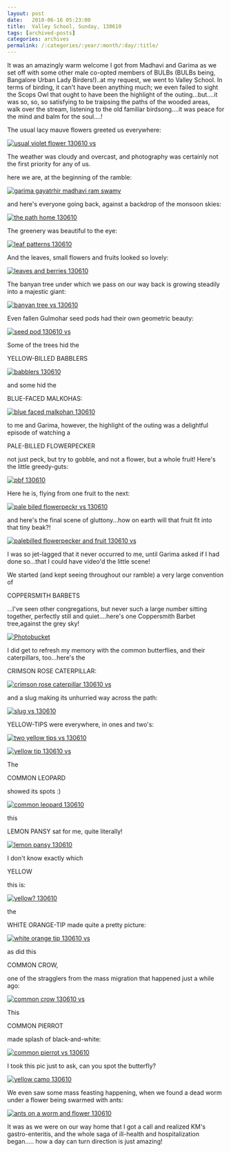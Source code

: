 ```yaml
---
layout: post
date:	2010-06-16 05:23:00
title:  Valley School, Sunday, 130610
tags: [archived-posts]
categories: archives
permalink: /:categories/:year/:month/:day/:title/
---
```

It was an amazingly warm welcome I got from Madhavi and Garima as we set off with some other male co-opted members of BULBs (BULBs being, Bangalore Urban Lady Birders!)..at my request, we went to Valley School. In terms of birding, it can't have been anything much; we even failed to sight the Scops Owl that ought to have been the highlight of the outing...but....it was so, so, so satisfying to be traipsing the paths of the wooded areas, walk over the stream, listening to the old familiar birdsong....it was peace for the mind and balm for the soul....!

The usual lacy mauve flowers greeted us everywhere:


<a href="http://s967.photobucket.com/albums/ae160/pedoral/?action=view&current=IMG_6386.jpg" target="_blank"><img src="http://i967.photobucket.com/albums/ae160/pedoral/IMG_6386.jpg" border="0" alt="usual violet flower 130610 vs"></a>

The weather was cloudy and overcast, and photography was certainly not the first priority for any of us.

<lj-cut text="all about the ramble">


here we are, at the beginning of the ramble:


<a href="http://s967.photobucket.com/albums/ae160/pedoral/?action=view&current=IMG_6399.jpg" target="_blank"><img src="http://i967.photobucket.com/albums/ae160/pedoral/IMG_6399.jpg" border="0" alt="garima gayatrhir madhavi ram swamy"></a>

and here's everyone going back, against a backdrop of the monsoon skies:


<a href="http://s967.photobucket.com/albums/ae160/pedoral/?action=view&current=IMG_6467.jpg" target="_blank"><img src="http://i967.photobucket.com/albums/ae160/pedoral/IMG_6467.jpg" border="0" alt="the path home 130610"></a>


The greenery was beautiful to the eye:


<a href="http://s967.photobucket.com/albums/ae160/pedoral/?action=view&current=IMG_6471.jpg" target="_blank"><img src="http://i967.photobucket.com/albums/ae160/pedoral/IMG_6471.jpg" border="0" alt="leaf patterns 130610"></a>

And the leaves, small flowers and fruits looked so lovely:


<a href="http://s967.photobucket.com/albums/ae160/pedoral/?action=view&current=IMG_6472.jpg" target="_blank"><img src="http://i967.photobucket.com/albums/ae160/pedoral/IMG_6472.jpg" border="0" alt="leaves and berries 130610"></a>

The banyan tree under which we pass on our way back is growing steadily into a majestic giant:

<a href="http://s967.photobucket.com/albums/ae160/pedoral/?action=view&current=IMG_6460.jpg" target="_blank"><img src="http://i967.photobucket.com/albums/ae160/pedoral/IMG_6460.jpg" border="0" alt="banyan tree vs 130610"></a>

Even fallen Gulmohar seed pods had their own geometric beauty:

<a href="http://s967.photobucket.com/albums/ae160/pedoral/?action=view&current=IMG_6468.jpg" target="_blank"><img src="http://i967.photobucket.com/albums/ae160/pedoral/IMG_6468.jpg" border="0" alt="seed pod 130610 vs"></a>

Some of the trees hid the 

YELLOW-BILLED BABBLERS


<a href="http://s967.photobucket.com/albums/ae160/pedoral/?action=view&current=IMG_6458.jpg" target="_blank"><img src="http://i967.photobucket.com/albums/ae160/pedoral/IMG_6458.jpg" border="0" alt="babblers 130610"></a>

and some hid the 

BLUE-FACED MALKOHAS:


<a href="http://s967.photobucket.com/albums/ae160/pedoral/?action=view&current=IMG_6464.jpg" target="_blank"><img src="http://i967.photobucket.com/albums/ae160/pedoral/IMG_6464.jpg" border="0" alt="blue faced malkohan 130610"></a>

to me and Garima, however, the highlight of the outing was a delightful episode of watching a

PALE-BILLED FLOWERPECKER

not just peck, but try to gobble, and not a flower, but a whole fruit! Here's the little greedy-guts:


<a href="http://s967.photobucket.com/albums/ae160/pedoral/?action=view&current=IMG_6414.jpg" target="_blank"><img src="http://i967.photobucket.com/albums/ae160/pedoral/IMG_6414.jpg" border="0" alt="pbf 130610"></a>

Here he is, flying from one fruit to the next:


<a href="http://s967.photobucket.com/albums/ae160/pedoral/?action=view&current=IMG_6408.jpg" target="_blank"><img src="http://i967.photobucket.com/albums/ae160/pedoral/IMG_6408.jpg" border="0" alt="pale biled flowerpeckr vs 130610"></a>


and here's the final scene of gluttony...how on earth will that fruit fit into that tiny beak?!


<a href="http://s967.photobucket.com/albums/ae160/pedoral/?action=view&current=IMG_6433.jpg" target="_blank"><img src="http://i967.photobucket.com/albums/ae160/pedoral/IMG_6433.jpg" border="0" alt="palebilled flowerpecker and fruit 130610 vs"></a>

I was so jet-lagged that it never occurred to me, until Garima asked if I had done so...that I could have video'd the little scene!


We started (and kept seeing throughout our ramble) a very large convention of 

COPPERSMITH BARBETS

...I've seen other congregations, but never such a large number sitting together, perfectly still and quiet....here's one Coppersmith Barbet tree,against the grey sky!


<a href="http://s967.photobucket.com/albums/ae160/pedoral/?action=view&current=IMG_6384.jpg" target="_blank"><img src="http://i967.photobucket.com/albums/ae160/pedoral/IMG_6384.jpg" border="0" alt="Photobucket"></a>

<lj-cut text="the Valley School ramble">

I did get to refresh my memory with the common butterflies, and their caterpillars, too...here's the 

CRIMSON ROSE CATERPILLAR:

<a href="http://s967.photobucket.com/albums/ae160/pedoral/?action=view&current=IMG_6380.jpg" target="_blank"><img src="http://i967.photobucket.com/albums/ae160/pedoral/IMG_6380.jpg" border="0" alt="crimson rose caterpillar 130610 vs"></a>


and a slug making its unhurried way across the path:


<a href="http://s967.photobucket.com/albums/ae160/pedoral/?action=view&current=IMG_6379.jpg" target="_blank"><img src="http://i967.photobucket.com/albums/ae160/pedoral/IMG_6379.jpg" border="0" alt="slug vs 130610"></a>

YELLOW-TIPS were everywhere, in ones and two's:


<a href="http://s967.photobucket.com/albums/ae160/pedoral/?action=view&current=IMG_6475.jpg" target="_blank"><img src="http://i967.photobucket.com/albums/ae160/pedoral/IMG_6475.jpg" border="0" alt="two yellow tips vs 130610"></a>

<a href="http://s967.photobucket.com/albums/ae160/pedoral/?action=view&current=IMG_6473.jpg" target="_blank"><img src="http://i967.photobucket.com/albums/ae160/pedoral/IMG_6473.jpg" border="0" alt="yellow tip 130610 vs"></a>


The 

COMMON LEOPARD

showed its spots :)


<a href="http://s967.photobucket.com/albums/ae160/pedoral/?action=view&current=IMG_6455.jpg" target="_blank"><img src="http://i967.photobucket.com/albums/ae160/pedoral/IMG_6455.jpg" border="0" alt="common leopard 130610"></a>


this

LEMON PANSY sat for me, quite literally!


<a href="http://s967.photobucket.com/albums/ae160/pedoral/?action=view&current=IMG_6442.jpg" target="_blank"><img src="http://i967.photobucket.com/albums/ae160/pedoral/IMG_6442.jpg" border="0" alt="lemon pansy 130610"></a>

I don't know exactly which 

YELLOW 

this is:


<a href="http://s967.photobucket.com/albums/ae160/pedoral/?action=view&current=IMG_6411.jpg" target="_blank"><img src="http://i967.photobucket.com/albums/ae160/pedoral/IMG_6411.jpg" border="0" alt="yellow? 130610"></a>

the

WHITE ORANGE-TIP made quite a pretty picture:

<a href="http://s967.photobucket.com/albums/ae160/pedoral/?action=view&current=IMG_6403.jpg" target="_blank"><img src="http://i967.photobucket.com/albums/ae160/pedoral/IMG_6403.jpg" border="0" alt="white orange tip 130610 vs"></a>

as did this

COMMON CROW,

one of the stragglers from the mass migration that happened just a while ago:


<a href="http://s967.photobucket.com/albums/ae160/pedoral/?action=view&current=IMG_6390.jpg" target="_blank"><img src="http://i967.photobucket.com/albums/ae160/pedoral/IMG_6390.jpg" border="0" alt="common crow 130610 vs"></a>

This 

COMMON PIERROT

made splash of black-and-white:

<a href="http://s967.photobucket.com/albums/ae160/pedoral/?action=view&current=IMG_6388.jpg" target="_blank"><img src="http://i967.photobucket.com/albums/ae160/pedoral/IMG_6388.jpg" border="0" alt="common pierrot vs 130610"></a>

I took this pic just to ask, can you spot the butterfly?


<a href="http://s967.photobucket.com/albums/ae160/pedoral/?action=view&current=IMG_6445.jpg" target="_blank"><img src="http://i967.photobucket.com/albums/ae160/pedoral/IMG_6445.jpg" border="0" alt="yellow camo 130610"></a>

We even saw some mass feasting happening, when we found a dead worm under a flower being swarmed with ants:


<a href="http://s967.photobucket.com/albums/ae160/pedoral/?action=view&current=IMG_6395.jpg" target="_blank"><img src="http://i967.photobucket.com/albums/ae160/pedoral/IMG_6395.jpg" border="0" alt="ants on a worm and flower 130610"></a>

</lj-cut>


It was as we were on our way home that I got a call and realized KM's gastro-enteritis, and the whole saga of ill-health and hospitalization began..... how a day can turn direction is just amazing!
